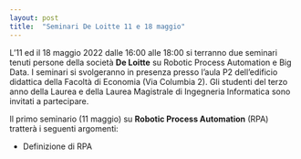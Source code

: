 ```yaml
---
layout: post
title:  "Seminari De Loitte 11 e 18 maggio"
---
```


L’11 ed il 18 maggio 2022 dalle 16:00 alle 18:00 si terranno due seminari tenuti persone della società **De Loitte** su Robotic Process Automation e Big Data.
I seminari si svolgeranno in presenza presso l’aula P2 dell’edificio didattica della Facoltà di Economia (Via Columbia 2).
Gli studenti del terzo anno della Laurea e della Laurea Magistrale di Ingegneria Informatica sono invitati a partecipare.


Il primo seminario (11 maggio) su **Robotic Process Automation** (RPA) tratterà i seguenti argomenti:
- Definizione di RPA
